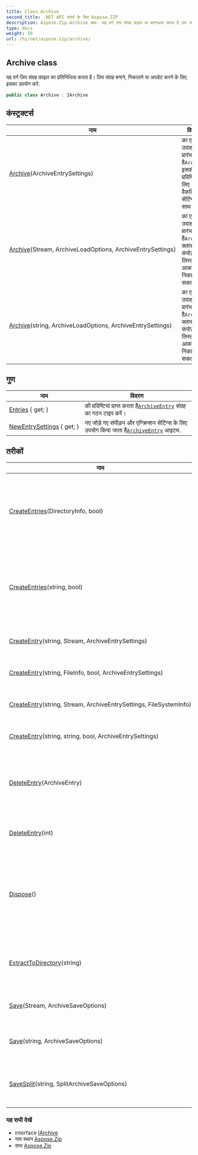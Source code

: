 ```yaml
---
title: Class Archive
second_title: .NET API संदर्भ के लिए Aspose.ZIP
description: Aspose.Zip.Archive कक्ष. यह वर्ग ज़प संग्रह फ़इल क प्रतनधत्व करत है ज़प संग्रह बनने नकलने य अपडेट करने के लए इसक उपयग करें.
type: docs
weight: 10
url: /hi/net/aspose.zip/archive/
---
```

## Archive class

यह वर्ग ज़िप संग्रह फ़ाइल का प्रतिनिधित्व करता है। ज़िप संग्रह बनाने, निकालने या अपडेट करने के लिए इसका उपयोग करें.

```csharp
public class Archive : IArchive
```

## कंस्ट्रक्टर्स

| नाम | विवरण |
| --- | --- |
| [Archive](archive/#constructor)(ArchiveEntrySettings) | का एक नया उदाहरण प्रारंभ करता है`Archive` इसकी प्रविष्टियों के लिए वैकल्पिक सेटिंग्स के साथ वर्ग। |
| [Archive](archive/#constructor_1)(Stream, ArchiveLoadOptions, ArchiveEntrySettings) | का एक नया उदाहरण प्रारंभ करता है`Archive` क्लास और कंपोज़ एंट्री लिस्ट को आर्काइव से निकाला जा सकता है। |
| [Archive](archive/#constructor_2)(string, ArchiveLoadOptions, ArchiveEntrySettings) | का एक नया उदाहरण प्रारंभ करता है`Archive` क्लास और कंपोज़ एंट्री लिस्ट को आर्काइव से निकाला जा सकता है। |

## गुण

| नाम | विवरण |
| --- | --- |
| [Entries](../../aspose.zip/archive/entries/) { get; } | की प्रविष्टियां प्राप्त करता है[`ArchiveEntry`](../archiveentry/) संग्रह का गठन टाइप करें। |
| [NewEntrySettings](../../aspose.zip/archive/newentrysettings/) { get; } | नए जोड़े गए संपीड़न और एन्क्रिप्शन सेटिंग्स के लिए उपयोग किया जाता है[`ArchiveEntry`](../archiveentry/) आइटम. |

## तरीकों

| नाम | विवरण |
| --- | --- |
| [CreateEntries](../../aspose.zip/archive/createentries/#createentries)(DirectoryInfo, bool) | दिए गए निर्देशिका में सभी फाइलों और निर्देशिकाओं को पुनरावर्ती रूप से संग्रह में जोड़ता है। |
| [CreateEntries](../../aspose.zip/archive/createentries/#createentries_1)(string, bool) | दिए गए निर्देशिका में सभी फाइलों और निर्देशिकाओं को पुनरावर्ती रूप से संग्रह में जोड़ता है। |
| [CreateEntry](../../aspose.zip/archive/createentry/#createentry_1)(string, Stream, ArchiveEntrySettings) | संग्रह में एकल प्रविष्टि बनाएं. |
| [CreateEntry](../../aspose.zip/archive/createentry/#createentry)(string, FileInfo, bool, ArchiveEntrySettings) | संग्रह में एकल प्रविष्टि बनाएं. |
| [CreateEntry](../../aspose.zip/archive/createentry/#createentry_2)(string, Stream, ArchiveEntrySettings, FileSystemInfo) | संग्रह में एकल प्रविष्टि बनाएं. |
| [CreateEntry](../../aspose.zip/archive/createentry/#createentry_3)(string, string, bool, ArchiveEntrySettings) | संग्रह में एकल प्रविष्टि बनाएं. |
| [DeleteEntry](../../aspose.zip/archive/deleteentry/#deleteentry)(ArchiveEntry) | प्रविष्टियों की सूची से किसी विशिष्ट प्रविष्टि की पहली घटना को हटाता है। |
| [DeleteEntry](../../aspose.zip/archive/deleteentry/#deleteentry_1)(int) | इंडेक्स द्वारा प्रविष्टियों की सूची से प्रविष्टि को हटाता है। |
| [Dispose](../../aspose.zip/archive/dispose/)() | अप्रबंधित संसाधनों को मुक्त करने, जारी करने या रीसेट करने से संबंधित एप्लिकेशन-परिभाषित कार्य करता है। |
| [ExtractToDirectory](../../aspose.zip/archive/extracttodirectory/)(string) | संग्रह की सभी फाइलों को प्रदान की गई निर्देशिका में निकालता है। |
| [Save](../../aspose.zip/archive/save/#save)(Stream, ArchiveSaveOptions) | संग्रह को प्रदान की गई स्ट्रीम में सहेजता है। |
| [Save](../../aspose.zip/archive/save/#save_1)(string, ArchiveSaveOptions) | प्रदान की गई गंतव्य फ़ाइल में संग्रह सहेजता है. |
| [SaveSplit](../../aspose.zip/archive/savesplit/)(string, SplitArchiveSaveOptions) | मल्टी-वॉल्यूम संग्रह प्रदान की गई गंतव्य निर्देशिका में सहेजता है। |

### यह सभी देखें

* interface [IArchive](../iarchive/)
* नाम स्थान [Aspose.Zip](../../aspose.zip/)
* सभा [Aspose.Zip](../../)


